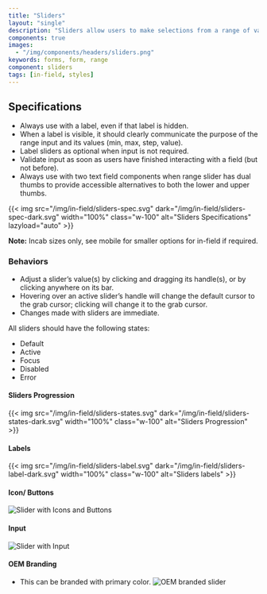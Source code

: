 ```yaml
---
title: "Sliders"
layout: "single"
description: "Sliders allow users to make selections from a range of values."
components: true
images:
  - "/img/components/headers/sliders.png"
keywords: forms, form, range
component: sliders
tags: [in-field, styles]
---
```


## Specifications

- Always use with a label, even if that label is hidden.
- When a label is visible, it should clearly communicate the purpose of the range input and its values (min, max, step, value).
- Label sliders as optional when input is not required.
- Validate input as soon as users have finished interacting with a field (but not before).
- Always use with two text field components when range slider has dual thumbs to provide accessible alternatives to both the lower and upper thumbs.

{{< img src="/img/in-field/sliders-spec.svg" dark="/img/in-field/sliders-spec-dark.svg" width="100%" class="w-100" alt="Sliders Specifications" lazyload="auto" >}}

**Note:** Incab sizes only, see mobile for smaller options for in-field if required.

### Behaviors

- Adjust a slider’s value(s) by clicking and dragging its handle(s), or by clicking anywhere on its bar.
- Hovering over an active slider’s handle will change the default cursor to the grab cursor; clicking will change it to the grab cursor.
- Changes made with sliders are immediate.

All sliders should have the following states:

- Default
- Active
- Focus
- Disabled
- Error

#### Sliders Progression

{{< img src="/img/in-field/sliders-states.svg" dark="/img/in-field/sliders-states-dark.svg" width="100%" class="w-100" alt="Sliders Progression" >}}

#### Labels

{{< img src="/img/in-field/sliders-label.svg" dark="/img/in-field/sliders-label-dark.svg" width="100%" class="w-100" alt="Sliders labels" >}}

#### Icon/ Buttons

![Slider with Icons and Buttons](/img/in-field/sliders-icons.svg)

#### Input

![Slider with Input](/img/in-field/sliders-input.svg)

#### OEM Branding

- This can be branded with primary color.
  ![OEM branded slider](/img/in-field/sliders-with-labels-oem.svg)
